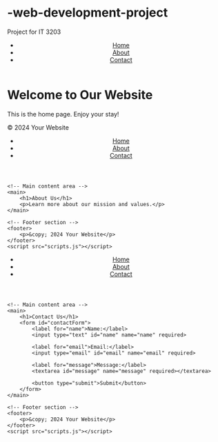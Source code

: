 # -web-development-project
Project for IT 3203
<!DOCTYPE html>
<!-- Home -->
<html lang="en">
<head>
    <meta charset="UTF-8">
    <meta name="viewport" content="width=device-width, initial-scale=1.0">
    <title>Home</title>
    <link rel="stylesheet" href="styles.css">
</head>
<body>
    <header>
        <nav>
            <ul>
                <li><a href="index.html">Home</a></li>
                <li><a href="about.html">About</a></li>
                <li><a href="contact.html">Contact</a></li>
            </ul>
        </nav>
    </header>
    <main>
        <h1>Welcome to Our Website</h1>
        <p>This is the home page. Enjoy your stay!</p>
    </main>
    <footer>
        <p>&copy; 2024 Your Website</p>
    </footer>
    <script src="scripts.js"></script>
</body>
</html>
<!-- About -->
<!DOCTYPE html>
<html lang="en">
<head>
    <meta charset="UTF-8">
    <meta name="viewport" content="width=device-width, initial-scale=1.0">
    <title>About</title>
    <link rel="stylesheet" href="styles.css">
</head>
<body>
    <!-- Header section with navigation menu -->
    <header>
        <nav>
            <ul>
                <li><a href="index.html">Home</a></li>
                <li><a href="about.html">About</a></li>
                <li><a href="contact.html">Contact</a></li>
            </ul>
        </nav>
    </header>
    
    <!-- Main content area -->
    <main>
        <h1>About Us</h1>
        <p>Learn more about our mission and values.</p>
    </main>
    
    <!-- Footer section -->
    <footer>
        <p>&copy; 2024 Your Website</p>
    </footer>
    <script src="scripts.js"></script>
</body>
</html>
<!-- Contact -->
<!DOCTYPE html>
<html lang="en">
<head>
    <meta charset="UTF-8">
    <meta name="viewport" content="width=device-width, initial-scale=1.0">
    <title>Contact</title>
    <link rel="stylesheet" href="styles.css">
</head>
<body>
    <!-- Header section with navigation menu -->
    <header>
        <nav>
            <ul>
                <li><a href="index.html">Home</a></li>
                <li><a href="about.html">About</a></li>
                <li><a href="contact.html">Contact</a></li>
            </ul>
        </nav>
    </header>
    
    <!-- Main content area -->
    <main>
        <h1>Contact Us</h1>
        <form id="contactForm">
            <label for="name">Name:</label>
            <input type="text" id="name" name="name" required>
            
            <label for="email">Email:</label>
            <input type="email" id="email" name="email" required>
            
            <label for="message">Message:</label>
            <textarea id="message" name="message" required></textarea>
            
            <button type="submit">Submit</button>
        </form>
    </main>
    
    <!-- Footer section -->
    <footer>
        <p>&copy; 2024 Your Website</p>
    </footer>
    <script src="scripts.js"></script>
</body>
</html>
